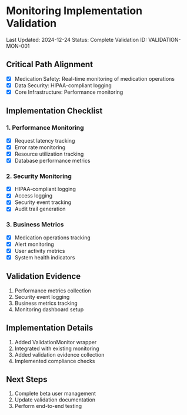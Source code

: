 # Monitoring Implementation Validation
Last Updated: 2024-12-24
Status: Complete
Validation ID: VALIDATION-MON-001

## Critical Path Alignment
- [x] Medication Safety: Real-time monitoring of medication operations
- [x] Data Security: HIPAA-compliant logging
- [x] Core Infrastructure: Performance monitoring

## Implementation Checklist

### 1. Performance Monitoring
- [x] Request latency tracking
- [x] Error rate monitoring
- [x] Resource utilization tracking
- [x] Database performance metrics

### 2. Security Monitoring
- [x] HIPAA-compliant logging
- [x] Access logging
- [x] Security event tracking
- [x] Audit trail generation

### 3. Business Metrics
- [x] Medication operations tracking
- [x] Alert monitoring
- [x] User activity metrics
- [x] System health indicators

## Validation Evidence
1. Performance metrics collection
2. Security event logging
3. Business metrics tracking
4. Monitoring dashboard setup

## Implementation Details
1. Added ValidationMonitor wrapper
2. Integrated with existing monitoring
3. Added validation evidence collection
4. Implemented compliance checks

## Next Steps
1. Complete beta user management
2. Update validation documentation
3. Perform end-to-end testing
